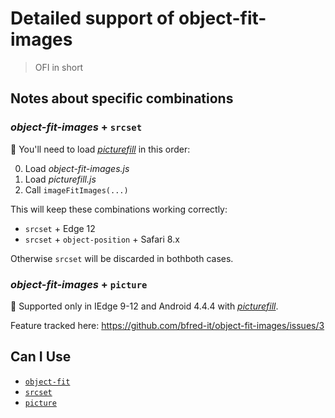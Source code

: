 # Detailed support of object-fit-images

> OFI in short

## Notes about specific combinations

### *object-fit-images* + `srcset`

💚 You'll need to load [*picturefill*](https://github.com/scottjehl/picturefill) in this order:

0. Load _object-fit-images.js_
1. Load _picturefill.js_
2. Call `imageFitImages(...)`

This will keep these combinations working correctly:

* `srcset` + Edge 12
* `srcset` + `object-position` + Safari 8.x

Otherwise `srcset` will be discarded in bothboth cases.

### *object-fit-images* + `picture`

💛 Supported only in IEdge 9-12 and Android 4.4.4 with [*picturefill*](https://github.com/scottjehl/picturefill).

Feature tracked here: https://github.com/bfred-it/object-fit-images/issues/3

## Can I Use

* [`object-fit`](http://caniuse.com/#feat=object-fit)
* [`srcset`](http://caniuse.com/#feat=srcset)
* [`picture`](http://caniuse.com/#feat=picture)
